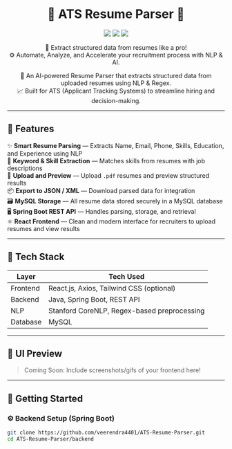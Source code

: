 <h1 align="center">🚀 ATS Resume Parser 🎯</h1>

<p align="center">
  <img src="https://img.shields.io/badge/Spring%20Boot-Backend-green?style=flat-square&logo=springboot" />
  <img src="https://img.shields.io/badge/React-Frontend-blue?style=flat-square&logo=react" />
  <img src="https://img.shields.io/badge/MySQL-Database-orange?style=flat-square&logo=mysql" />
</p>

<p align="center">
  💼 Extract structured data from resumes like a pro! <br/>
  ⚙️ Automate, Analyze, and Accelerate your recruitment process with NLP & AI.
</p>

<p align="center">
  🚀 An AI-powered Resume Parser that extracts structured data from uploaded resumes using NLP & Regex.<br/>
  📈 Built for ATS (Applicant Tracking Systems) to streamline hiring and decision-making.
</p>

---

## 🌟 Features

✨ **Smart Resume Parsing** — Extracts Name, Email, Phone, Skills, Education, and Experience using NLP  
🔎 **Keyword & Skill Extraction** — Matches skills from resumes with job descriptions  
📄 **Upload and Preview** — Upload `.pdf` resumes and preview structured results  
📦 **Export to JSON / XML** — Download parsed data for integration  
🗃 **MySQL Storage** — All resume data stored securely in a MySQL database  
🖥 **Spring Boot REST API** — Handles parsing, storage, and retrieval  
⚛ **React Frontend** — Clean and modern interface for recruiters to upload resumes and view results  

---

## 🧠 Tech Stack

| Layer     | Tech Used                                   |
|-----------|---------------------------------------------|
| Frontend  | React.js, Axios, Tailwind CSS (optional)    |
| Backend   | Java, Spring Boot, REST API                 |
| NLP       | Stanford CoreNLP, Regex-based preprocessing |
| Database  | MySQL                                       |

---

## 📸 UI Preview

> Coming Soon: Include screenshots/gifs of your frontend here!

---

## 🚀 Getting Started

### ⚙ Backend Setup (Spring Boot)

```bash
git clone https://github.com/veerendra4401/ATS-Resume-Parser.git
cd ATS-Resume-Parser/backend
